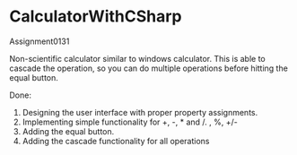 # CalculatorWithCSharp
Assignment0131

Non-scientific calculator similar to windows calculator.
This is able to cascade the operation, so you can do multiple operations before hitting the equal button.

Done:
1.	Designing the user interface with proper property assignments. 
2.	Implementing simple functionality for +, -, * and /. , %, +/- 
3.	Adding the equal button. 
4.	Adding the cascade functionality for all operations 


